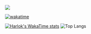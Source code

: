 <img src="https://capsule-render.vercel.app/api?type=waving&color=E0D7C8&height=320&section=header&text=Jeong's%20github&animation=fadeIn&fontColor=6D4930&fontSize=65&fontAlignY=60&stroke=6D4930&strokeWidth=3" />

[![wakatime](https://wakatime.com/badge/user/9207cd9b-e0ca-4b15-bb6a-6ad0a31854f8.svg)](https://wakatime.com/@9207cd9b-e0ca-4b15-bb6a-6ad0a31854f8)
  
[![Harlok's WakaTime stats](https://github-readme-stats.vercel.app/api/wakatime?username=Mijeong)](https://github.com/Jeong8333/github-readme-stats)
![Top Langs](https://github-readme-stats.vercel.app/api/top-langs/?username=Jeong8333&layout=compact)  
</div>
<br>

